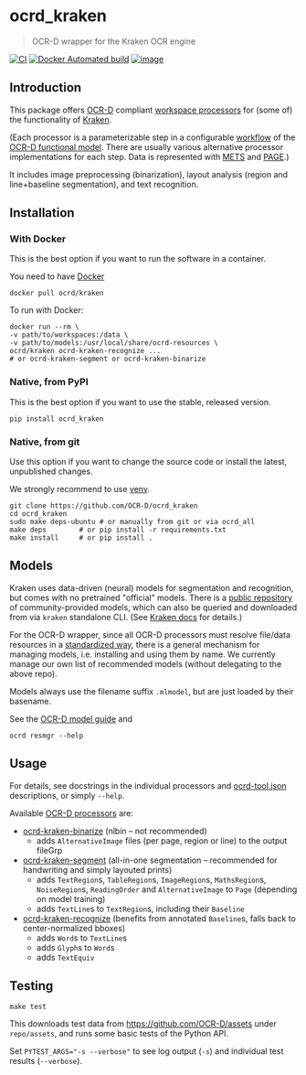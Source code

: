 # ocrd_kraken

> OCR-D wrapper for the Kraken OCR engine

[![CI](https://github.com/OCR-D/ocrd_kraken/actions/workflows/ci.yml/badge.svg)](https://github.com/OCR-D/ocrd_kraken/actions/workflows/ci.yml)
[![Docker Automated build](https://img.shields.io/docker/automated/ocrd/kraken.svg)](https://hub.docker.com/r/ocrd/kraken/tags/)
[![image](https://circleci.com/gh/OCR-D/ocrd_kraken.svg?style=svg)](https://circleci.com/gh/OCR-D/ocrd_kraken)

## Introduction

This package offers [OCR-D](https://ocr-d.de/en/spec) compliant [workspace processors](https://ocr-d.de/en/spec/cli)
for (some of) the functionality of [Kraken](https://kraken.re).

(Each processor is a parameterizable step in a configurable [workflow](https://ocr-d.de/en/workflows)
of the [OCR-D functional model](https://ocr-d.de/en/about).
There are usually various alternative processor implementations for each step.
Data is represented with [METS](https://ocr-d.de/en/spec/mets) and [PAGE](https://ocr-d.de/en/spec/page).)

It includes image preprocessing (binarization), layout analysis (region and line+baseline segmentation), and text recognition.

## Installation

### With Docker

This is the best option if you want to run the software in a container.

You need to have [Docker](https://docs.docker.com/install/linux/docker-ce/ubuntu/)


    docker pull ocrd/kraken


To run with Docker:


    docker run --rm \
    -v path/to/workspaces:/data \
    -v path/to/models:/usr/local/share/ocrd-resources \
    ocrd/kraken ocrd-kraken-recognize ...
    # or ocrd-kraken-segment or ocrd-kraken-binarize


### Native, from PyPI

This is the best option if you want to use the stable, released version.

    pip install ocrd_kraken


### Native, from git

Use this option if you want to change the source code or install the latest, unpublished changes.

We strongly recommend to use [venv](https://packaging.python.org/guides/installing-using-pip-and-virtual-environments/).

    git clone https://github.com/OCR-D/ocrd_kraken
    cd ocrd_kraken
    sudo make deps-ubuntu # or manually from git or via ocrd_all
    make deps        # or pip install -r requirements.txt
    make install     # or pip install .

## Models

Kraken uses data-driven (neural) models for segmentation and recognition, but comes with no pretrained "official" models.
There is a [public repository](https://zenodo.org/communities/ocr_models) of community-provided models, which can also
be queried and downloaded from via `kraken` standalone CLI.
(See [Kraken docs](https://kraken.re/master/advanced.html#repo) for details.)

For the OCR-D wrapper, since all OCR-D processors must resolve file/data resources in a [standardized way](https://ocr-d.de/en/spec/cli#processor-resources), there is a general mechanism for managing models, i.e. installing and using them by name. We currently manage our own list of recommended models (without delegating to the above repo).

Models always use the filename suffix `.mlmodel`, but are just loaded by their basename.

See the [OCR-D model guide](https://ocr-d.de/en/models) and

    ocrd resmgr --help

## Usage

For details, see docstrings in the individual processors and [ocrd-tool.json](ocrd_tesserocr/ocrd-tool.json) descriptions,
or simply `--help`.

Available [OCR-D processors](https://ocr-d.de/en/spec/cli) are:

- [ocrd-kraken-binarize](ocrd_kraken/binarize.py) (nlbin – not recommended)  
  - adds `AlternativeImage` files (per page, region or line) to the output fileGrp
- [ocrd-kraken-segment](ocrd_kraken/segment.py) (all-in-one segmentation – recommended for handwriting and simply layouted prints)  
  - adds `TextRegion`s, `TableRegion`s, `ImageRegion`s, `MathsRegion`s, `NoiseRegion`s, `ReadingOrder` and `AlternativeImage` to `Page` (depending on model training)
  - adds `TextLine`s to `TextRegion`s, including their `Baseline`
- [ocrd-kraken-recognize](ocrd_kraken/recognize.py) (benefits from annotated `Baseline`s, falls back to center-normalized bboxes)
  - adds `Word`s to `TextLine`s
  - adds `Glyph`s to `Word`s
  - adds `TextEquiv`

## Testing

    make test


This downloads test data from https://github.com/OCR-D/assets under `repo/assets`, and runs some basic tests of the Python API.

Set `PYTEST_ARGS="-s --verbose"` to see log output (`-s`) and individual test results (`--verbose`).
